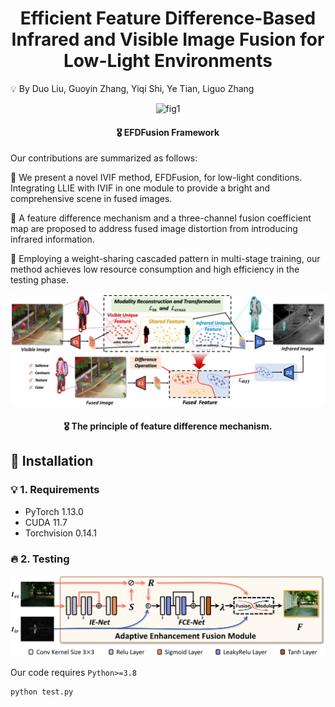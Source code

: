 
<p align="center">
<h1 align="center">  Efficient Feature Difference-Based Infrared and Visible Image Fusion for Low-Light Environments </h1>
</p>

💡 By  Duo Liu, Guoyin Zhang, Yiqi Shi, Ye Tian, Liguo Zhang


<p align="center">
    <img src="Fig/framework.png" alt="fig1" width="1000"/>
</p>

<h4 align="center"> 🎖️ EFDFusion Framework
</h4>

Our contributions are summarized as follows:

🌟 We present a novel IVIF method, EFDFusion, for low-light conditions. Integrating LLIE with IVIF in one module to provide a bright and comprehensive scene in fused images.

🌟 A feature difference mechanism and a three-channel fusion coefficient map are proposed to address fused image distortion from introducing infrared information. 

🌟 Employing a weight-sharing cascaded pattern in multi-stage training, our method achieves low resource consumption and high efficiency in the testing phase.

<p align="center">
    <img src="Fig/loss.png" alt="fig2" width="1000"/>
</p>

<h4 align="center"> 🎖️ The principle of feature difference mechanism.

## 🎯 Installation



### 💡 1. Requirements

* PyTorch 1.13.0
* CUDA 11.7
* Torchvision 0.14.1


### 🔥 2. Testing
<p align="center">
    <img src="Fig/fig3-b.png" alt="fig3" width="700"/>
</p>

Our code requires `Python>=3.8`
```bash
python test.py
```


